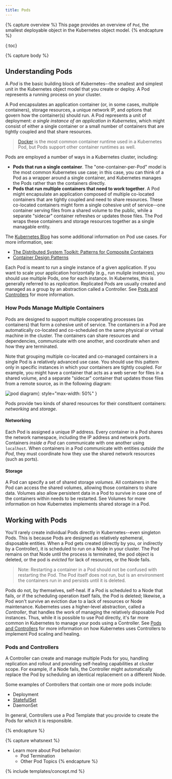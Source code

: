 ```yaml
---
title: Pods
---
```


{% capture overview %}
This page provides an overview of `Pod`, the smallest deployable object in the Kubernetes object model.
{% endcapture %}

{:toc}

{% capture body %}
## Understanding Pods

A *Pod* is the basic building block of Kubernetes--the smallest and simplest unit in the Kubernetes object model that you create or deploy. A Pod represents a running process on your cluster.

A Pod encapsulates an application container (or, in some cases, multiple containers), storage resources, a unique network IP, and options that govern how the container(s) should run. A Pod represents a unit of deployment: *a single instance of an application in Kubernetes*, which might consist of either a single container or a small number of containers that are tightly coupled and that share resources.

> [Docker](https://www.docker.com) is the most common container runtime used in a Kubernetes Pod, but Pods support other container runtimes as well.

Pods are employed a number of ways in a Kubernetes cluster, including:

* **Pods that run a single container**. The "one-container-per-Pod" model is the most common Kubernetes use case; in this case, you can think of a Pod as a wrapper around a single container, and Kubernetes manages the Pods rather than the containers directly.
* **Pods that run multiple containers that need to work together**. A Pod might encapsulate an application composed of multiple co-located containers that are tightly coupled and need to share resources. These co-located containers might form a single cohesive unit of service--one container serving files from a shared volume to the public, while a separate "sidecar" container refreshes or updates those files. The Pod wraps these containers and storage resources together as a single managable entity.

The [Kubernetes Blog](http://blog.kubernetes.io) has some additional information on Pod use cases. For more information, see:

* [The Distributed System Toolkit: Patterns for Composite Containers](http://blog.kubernetes.io/2015/06/the-distributed-system-toolkit-patterns.html)
* [Container Design Patterns](http://blog.kubernetes.io/2016/06/container-design-patterns.html)

Each Pod is meant to run a single instance of a given application. If you want to scale your application horizontally (e.g., run muliple instances), you should use multiple Pods, one for each instance. In Kubernetes, this is generally referred to as _replication_. Replicated Pods are usually created and managed as a group by an abstraction called a Controller. See [Pods and Controllers](#pods-and-controllers) for more information.

### How Pods Manage Multiple Containers

Pods are designed to support multiple cooperating processes (as containers) that form a cohesive unit of service. The containers in a Pod are automatically co-located and co-scheduled on the same physical or virtual machine in the cluster. The containers can share resources and dependencies, communicate with one another, and coordinate when and how they are terminated.

Note that grouping multiple co-located and co-managed containers in a single Pod is a relatively advanced use case. You should use this pattern only in specific instances in which your containers are tightly coupled. For example, you might have a container that acts as a web server for files in a shared volume, and a separate "sidecar" container that updates those files from a remote source, as in the following diagram:

![pod diagram](/images/docs/pod.svg){: style="max-width: 50%" }

Pods provide two kinds of shared resources for their constituent containers: *networking* and *storage*.

#### Networking

Each Pod is assigned a unique IP address. Every container in a Pod shares the network namespace, including the IP address and network ports. Containers *inside a Pod* can communicate with one another using `localhost`. When containers in a Pod communicate with entities *outside the Pod*, they must coordinate how they use the shared network resources (such as ports).

#### Storage

A Pod can specify a set of shared storage *volumes*. All containers in the Pod can access the shared volumes, allowing those containers to share data. Volumes also allow persistent data in a Pod to survive in case one of the containers within needs to be restarted. See Volumes for more information on how Kubernetes implements shared storage in a Pod.

## Working with Pods

You'll rarely create individual Pods directly in Kubernetes--even singleton Pods. This is because Pods are designed as relatively ephemeral, disposable entities. When a Pod gets created (directly by you, or indirectly by a Controller), it is scheduled to run on a Node in your cluster. The Pod remains on that Node until the process is terminated, the pod object is deleted, or the pod is *evicted* for lack of resources, or the Node fails.

> Note: Restarting a container in a Pod should not be confused with restarting the Pod. The Pod itself does not run, but is an environment the containers run in and persists until it is deleted.

Pods do not, by themselves, self-heal. If a Pod is scheduled to a Node that fails, or if the scheduling operation itself fails, the Pod is deleted; likewise, a Pod won't survive an eviction due to a lack of resources or Node maintenance. Kubernetes uses a higher-level abstraction, called a *Controller*, that handles the work of managing the relatively disposable Pod instances. Thus, while it is possible to use Pod directly, it's far more common in Kubernetes to manage your pods using a Controller. See [Pods and Controllers](#pods-and-controllers) for more information on how Kubernetes uses Controllers to implement Pod scaling and healing.

### Pods and Controllers

A Controller can create and manage multiple Pods for you, handling replication and rollout and providing self-healing capabilities at cluster scope. For example, if a Node fails, the Controller might automatically replace the Pod by scheduling an identical replacement on a different Node. 

Some examples of Controllers that contain one or more pods include:

* Deployment
* [StatefulSet](/docs/concepts/abstractions/controllers/statefulsets/)
* DaemonSet

In general, Controllers use a Pod Template that you provide to create the Pods for which it is responsible.

{% endcapture %}

{% capture whatsnext %}
* Learn more about Pod behavior:
  * Pod Termination
  * Other Pod Topics
{% endcapture %}

{% include templates/concept.md %}
